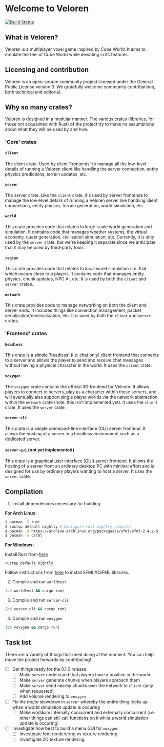# Welcome to Veloren

[![Build Status](https://travis-ci.org/veloren/game.svg?branch=master)](https://travis-ci.org/veloren/game)

## What is Veloren?
Veloren is a multiplayer voxel game inspired by Cube World. It aims to emulate the feel of Cube World while deviating in its features.

## Licensing and contribution

Veloren is an open-source community project licensed under the General Public License version 3. We gratefully welcome community contributions, both technical and editorial.

## Why so many crates?

Veloren is designed in a modular manner. The various crates (libraries, for those not acquainted with Rust) of the project try to make no assumptions about what they will be used by and how.

### 'Core' crates

#### `client`

The client crate. Used by client 'frontends' to manage all the low-level details of running a Veloren client like handling the server connection, entity physics predictions, terrain updates, etc.

#### `server`

The server crate. Like the `client` crate, it's used by server frontends to manage the low-level details of running a Veloren server like handling client connections, entity physics, terrain generation, world simulation, etc.

#### `world`

This crate provides code that relates to large-scale world generation and simulation. It contains code that manages weather systems, the virtual economy, quest generation, civilisation simulation, etc. Currently, it is only used by the `server` crate, but we're keeping it separate since we anticipate that it may be used by third-party tools.

#### `region`

This crate provides code that relates to local world simulation (i.e: that which occurs close to a player). It contains code that manages entity physics, chunk updates, NPC AI, etc. It is used by both the `client` and `server` crates.

#### `network`

This crate provides code to manage networking on both the client and server ends. It includes things like connection management, packet serialization/deserialization, etc. It is used by both the `client` and `server` crates.

### 'Frontend' crates

#### `headless`

This crate is a simple 'headless' (i.e: chat only) client frontend that connects to a server and allows the player to send and receive chat messages without having a physical character in the world. It uses the `client` crate.

#### `voxygen`

The `voxygen` crate contains the official 3D frontend for Veloren. It allows players to connect to servers, play as a character within those servers, and will eventually also support single player worlds via the network abstraction within the `network` crate (note: this isn't implemented yet). It uses the `client` crate. It uses the `server` crate.

#### `server-cli`

This crate is a simple command-line interface (CLI) server frontend. It allows the hosting of a server in a headless environment such as a dedicated server.

#### `server-gui` (not yet implemented)

This crate is a graphical user interface (GUI) server frontend. It allows the hosting of a server front an ordinary desktop PC with minimal effort and is designed for use by ordinary players wanting to host a server. It uses the `server` crate.

## Compilation

1. Install dependencies necessary for building

**For Arch Linux:**
```bash
$ pacman -S rust
$ rustup default nightly # Configure rust nightly compiler
$ pacman -U https://archive.archlinux.org/packages/s/sfml/sfml-2.4.2-5-x86_64.pkg.tar.xz #needed for now, because sfml is normaly 2.5 and csfml only 2.4
$ pacman -S csfml
```

**For Windows:**

Install Rust from [here](https://www.rust-lang.org/en-US/install.html)
```
rustup default nightly
```
Follow instructions from [here](https://github.com/jeremyletang/rust-sfml/wiki/How-to-use-rust-sfml-on-Windows) to install SFML/CSFML libraries.


2. Compile and run `worldtest`

```bash
(cd worldtest && cargo run)
```

3. Compile and run `server-cli`

```bash
(cd server-cli && cargo run)
```

4. Compile and run `voxygen`

```bash
(cd voxygen && cargo run)
```

## Task list

There are a variety of things that need doing at the moment. You can help move the project forwards by contributing!

- [ ] Get things ready for the 0.1.0 release
	- [ ] Make `server` understand that players have a position in the world
	- [ ] Make `server` generate chunks when players approach them
	- [ ] Make `server` send nearby chunks over the network to `client` (only when requested)
	- [ ] Add volume rendering to `voxygen`
- [ ] Fix the *major* slowdown in `server` whereby the entire thing locks up when a world simulation update is occuring
	- [ ] Make worldsim internally concurrent and externally concurrent (i.e: other things can still call functions on it while a world simulation update is occuring)
- [ ] Investigate how best to build a menu GUI for `voxygen`
	- [ ] Investigate font renderering vs texture rendering
	- [ ] Investigate 2D texture rendering
